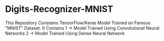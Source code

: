 # Digits-Recognizer-MNIST
This Repository Constains TensorFlow/Keras Model Trained on Famous "MNIST" Dataset.
It Contains
1 -> Model Trained Using Convolutional Neural Networks
2 -> Model Trained Using Dense Neural Network
